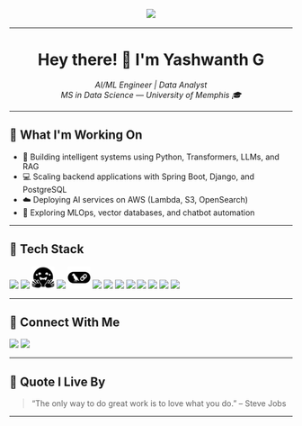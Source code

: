 
<p align="center">
  <img src="https://readme-typing-svg.herokuapp.com/?lines=Welcome+to+my+GitHub!;AI+%7C+ML+%7C+Full+Stack+Developer+💻;Thanks+for+visiting!&center=true&width=500&height=50">
</p>


---


<h1 align="center">Hey there! 👋 I'm Yashwanth G</h1>
<p align="center">
  <em>AI/ML Engineer | Data Analyst<br/>
  MS in Data Science — University of Memphis 🎓</em>
</p>

---

<h2>🚀 What I'm Working On</h2>

- 🧠 Building intelligent systems using Python, Transformers, LLMs, and RAG
- 💻 Scaling backend applications with Spring Boot, Django, and PostgreSQL
- ☁️ Deploying AI services on AWS (Lambda, S3, OpenSearch)
- 🤖 Exploring MLOps, vector databases, and chatbot automation

---



<p>
  <h2>🚀 Tech Stack</h2>

<p align="left">
  <img src="https://cdn.jsdelivr.net/gh/devicons/devicon/icons/tensorflow/tensorflow-original.svg" height="40"/>
  <img src="https://cdn.jsdelivr.net/gh/devicons/devicon/icons/pytorch/pytorch-original.svg" height="40"/>
  <img src="https://raw.githubusercontent.com/simple-icons/simple-icons/develop/icons/huggingface.svg" height="40"/>
  <img src="https://raw.githubusercontent.com/simple-icons/simple-icons/develop/icons/openai.svg" height="40"/>
  <img src="https://raw.githubusercontent.com/simple-icons/simple-icons/develop/icons/langchain.svg" height="40"/>
  <img src="https://raw.githubusercontent.com/simple-icons/simple-icons/develop/icons/spacy.svg" height="40"/>
  <img src="https://cdn.jsdelivr.net/gh/devicons/devicon/icons/python/python-original.svg" height="40"/>
  <img src="https://cdn.jsdelivr.net/gh/devicons/devicon/icons/java/java-original.svg" height="40"/>
  <img src="https://cdn.jsdelivr.net/gh/devicons/devicon/icons/spring/spring-original.svg" height="40"/>
  <img src="https://cdn.jsdelivr.net/gh/devicons/devicon/icons/react/react-original.svg" height="40"/>
  <img src="https://cdn.jsdelivr.net/gh/devicons/devicon/icons/postgresql/postgresql-original.svg" height="40"/>
  <img src="https://cdn.jsdelivr.net/gh/devicons/devicon/icons/amazonwebservices/amazonwebservices-original.svg" height="40"/>
  <img src="https://cdn.jsdelivr.net/gh/devicons/devicon/icons/docker/docker-original.svg" height="40"/>

</p>

---

 

<h2>💬 Connect With Me</h2>

<p>
  <a href="https://www.linkedin.com/in/yash-g-2412241bb/"><img src="https://img.shields.io/badge/LinkedIn-blue?style=for-the-badge&logo=linkedin"/></a>
  <a href="mailto:yashwanth.goud657@gmail.com"><img src="https://img.shields.io/badge/Email-D14836?style=for-the-badge&logo=gmail&logoColor=white"/></a>
</p>

---

<h2>🧠 Quote I Live By</h2>

> “The only way to do great work is to love what you do.” – Steve Jobs

---
